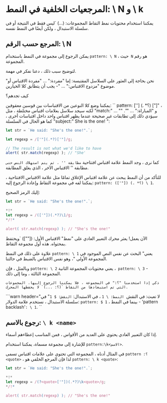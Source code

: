 # المرجعيات الخلفية في النمط: \ N و \ k <name>

يمكننا استخدام محتويات نمط التقاط المجموعات: (...) `ليس فقط في النتيجة أو في سلسلة الاستبدال ، ولكن أيضًا في النمط نفسه.

## المرجع حسب الرقم: \ N

يمكن الرجوع إلى مجموعة في النمط باستخدام `pattern: \ N` ، حيث` N` هو رقم المجموعة.

لتوضيح سبب ذلك ، دعنا نفكر في مهمة.

نحن بحاجة إلى العثور على السلاسل المقتبسة: إما "مفردة:" ... "مفردة الاقتباس أو" موضوع "مزدوج الاقتباس:" ... "- يجب أن يتطابق كلا الخيارين.

كيف تجدهم؟

يمكننا وضع كلا النوعين من الاقتباسات بين قوسين معقوفين: `` pattern: [''] (. *؟) ["]" ، لكنه سيجد سلاسل بعلامات اقتباس مختلطة ، مثل "match:" ... "" و "المباراة:" ... "". سيؤدي ذلك إلى تطابقات غير صحيحة عندما يظهر اقتباس واحد داخل اقتباسات أخرى ، كما هو الحال في السلسلة "subject:" She is the one! ":

```js run
let str = `He said: "She's the one!".`;

let regexp = /['"](.*?)['"]/g;

// The result is not what we'd like to have
alert( str.match(regexp) ); // "She'
```

كما نرى ، وجد النمط علامة اقتباس افتتاحية `` مطابقة '' ، ثم يتم استهلاك النص حتى `` مطابقة '' الاقتباس الآخر ، الذي يغلق المطابقة.

للتأكد من أن النمط يبحث عن علامة اقتباس الإغلاق تمامًا مثل علامة الاقتباس الافتتاحية ، يمكننا لفه في مجموعة التقاط وإعادة الرجوع إليه: `pattern: (['"]) (. *؟) \ 1`.

إليك الرمز الصحيح:

```js run
let str = `He said: "She's the one!".`;

*!*
let regexp = /(['"])(.*?)\1/g;
*/!*

alert( str.match(regexp) ); // "She's the one!"
```

الآن يعمل! يعثر محرك التعبير العادي على "نمط" الاقتباس الأول: ([""]) `ويحتفظ بمحتواه. هذه أول مجموعة التقاط.

علاوة على ذلك في النمط `pattern: \ 1` يعني" البحث عن نفس النص الموجود في المجموعة الأولى "، وهو نفس الاقتباس بالضبط في حالتنا.

وبالمثل ، فإن `pattern: \ 2` يعني محتويات المجموعة الثانية ،` pattern: \ 3` - المجموعة الثالثة ، وما إلى ذلك.

`` ذكي
إذا استخدمنا "؟:" في المجموعة ، فلا يمكننا الرجوع إليها. المجموعات التي تم استبعادها من التقاط `(؟: ...)` لا يحفظها المحرك.
``

```warn header="لا تعبث: في النقش` النمط: \ 1` ، في الاستبدال: `النقش: $ 1`"
في سلسلة الاستبدال ، نستخدم علامة الدولار: `pattern: $ 1` ، بينما في النمط - 'pattern backlash'`: \ 1`.
``

## رجوع بالاسم: `\ k <name>`

إذا كان التعبير العادي يحتوي على العديد من الأقواس ، فمن المناسب إعطاءهم أسماء.

للإشارة إلى مجموعة مسماة، يمكننا استخدام `pattern:\k<الاسم>`.

في المثال أدناه ، المجموعة التي تحتوي على علامات اقتباس تسمى `pattern :؟ <quote>` ، لذا فإن المرجع الخلفي هو `pattern: \ k <quote>`:

```js run
let str = `He said: "She's the one!".`;

*!*
let regexp = /(?<quote>['"])(.*?)\k<quote>/g;
*/!*

alert( str.match(regexp) ); // "She's the one!"
```

